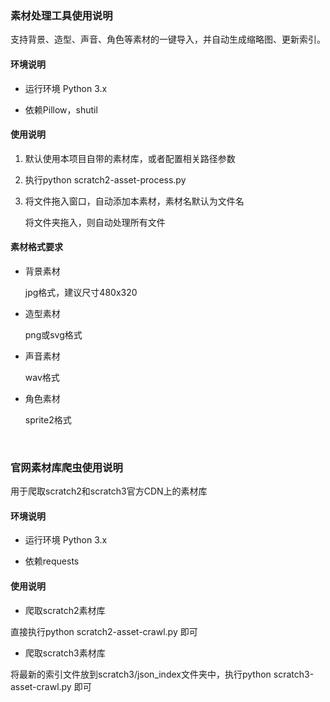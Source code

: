 ### 素材处理工具使用说明

支持背景、造型、声音、角色等素材的一键导入，并自动生成缩略图、更新索引。

#### 环境说明

- 运行环境 Python 3.x


- 依赖Pillow，shutil



#### 使用说明

1. 默认使用本项目自带的素材库，或者配置相关路径参数

2. 执行python scratch2-asset-process.py

3. 将文件拖入窗口，自动添加本素材，素材名默认为文件名

   将文件夹拖入，则自动处理所有文件

#### 素材格式要求

- 背景素材

  jpg格式，建议尺寸480x320

- 造型素材

  png或svg格式

- 声音素材

  wav格式

- 角色素材

  sprite2格式

  ​


### 官网素材库爬虫使用说明

用于爬取scratch2和scratch3官方CDN上的素材库

#### 环境说明

- 运行环境 Python 3.x


- 依赖requests

#### 使用说明

- 爬取scratch2素材库

直接执行python scratch2-asset-crawl.py 即可

- 爬取scratch3素材库

将最新的索引文件放到scratch3/json_index文件夹中，执行python scratch3-asset-crawl.py 即可